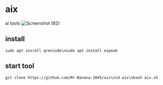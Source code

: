# aix
ai tools
![Screenshot (82)](https://github.com/Mr-Banana-2045/aix/assets/109140672/b78ffe01-5225-41d3-869e-d0de8658e075)
## install
<pre><code>sudo apt insrall qrencode\nsudo apt install espeak</code></pre>
## start tool
<pre><code>git clone https://github.com/Mr-Banana-2045/aix\ncd aix\nbash aix.sh</code></pre>
